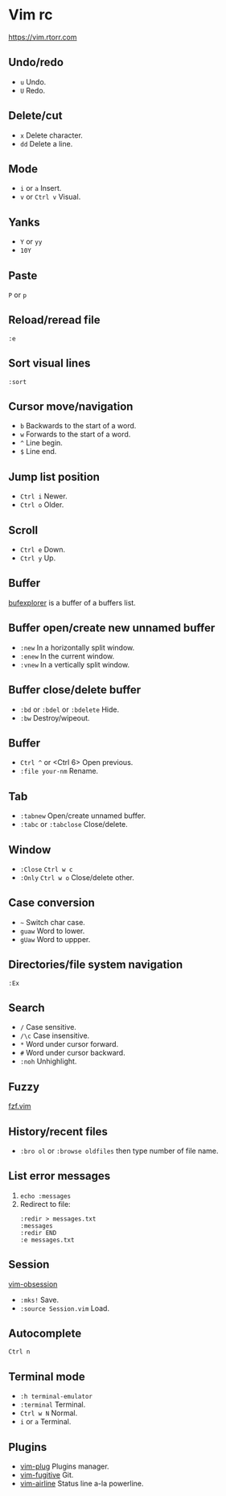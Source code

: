 # Vim rc

https://vim.rtorr.com

## Undo/redo

* `u` Undo.
* `U` Redo.

## Delete/cut

* `x`  Delete character.
* `dd` Delete a line.

## Mode

* `i` or `a`      Insert.
* `v` or `Ctrl v` Visual.

## Yanks

* `Y` or `yy`
* `10Y`

## Paste

`P` or `p`

## Reload/reread file

`:e`

## Sort visual lines

`:sort`

## Cursor move/navigation

* `b` Backwards to the start of a word.
* `w` Forwards to the start of a word.
* `^` Line begin.
* `$` Line end.

## Jump list position

* `Ctrl i` Newer.
* `Ctrl o` Older.

## Scroll

* `Ctrl e` Down.
* `Ctrl y` Up.

## Buffer

[bufexplorer][] is a buffer of a buffers list.

[bufexplorer]: https://github.com/jlanzarotta/bufexplorer

## Buffer open/create new unnamed buffer

* `:new`  In a horizontally split window.
* `:enew` In the current window.
* `:vnew` In a vertically split window.

## Buffer close/delete buffer

* `:bd` or `:bdel` or `:bdelete` Hide.
* `:bw` Destroy/wipeout.

## Buffer

* `Ctrl ^` or <Ctrl 6> Open previous.
* `:file your-nm`      Rename.

## Tab

* `:tabnew` Open/create unnamed buffer.
* `:tabc` or `:tabclose` Close/delete.

## Window

* `:Close` `Ctrl w c`
* `:Only`  `Ctrl w o` Close/delete other.

## Case conversion

* `~`    Switch char case.
* `guaw` Word to lower.
* `gUaw` Word to uppper.

## Directories/file system navigation

`:Ex`

## Search

* `/`    Case sensitive.
* `/\c`  Case insensitive.
* `*`    Word under cursor forward.
* `#`    Word under cursor backward.
* `:noh` Unhighlight.

## Fuzzy

[fzf.vim][]

[fzf.vim]: https://github.com/junegunn/fzf.vim

## History/recent files

* `:bro ol` or `:browse oldfiles` then type number of file name.

## List error messages

1. `echo :messages`
2. Redirect to file:
   ```
   :redir > messages.txt
   :messages
   :redir END
   :e messages.txt
   ```

## Session

[vim-obsession][]

* `:mks!`               Save.
* `:source Session.vim` Load.

[vim-obsession]: https://github.com/tpope/vim-obsession

## Autocomplete

`Ctrl n`

## Terminal mode

* `:h terminal-emulator`
* `:terminal` Terminal.
* `Ctrl w N`  Normal.
* `i` or `a`  Terminal.

## Plugins

* [vim-plug][]     Plugins manager.
* [vim-fugitive][] Git.
* [vim-airline][]  Status line a-la powerline.

[vim-plug]: https://github.com/junegunn/vim-plug
[vim-fugitive]: https://github.com/tpope/vim-fugitive
[vim-airline]: https://github.com/vim-airline/vim-airline
